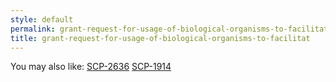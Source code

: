 ```yaml
---
style: default
permalink: grant-request-for-usage-of-biological-organisms-to-facilitat
title: grant-request-for-usage-of-biological-organisms-to-facilitat
---
```

You may also like:
[SCP-2636](http://scp-wiki.net/scp-2636)
[SCP-1914](http://scp-wiki.net/scp-1914)